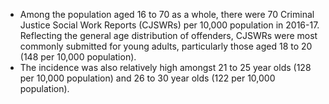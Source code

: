 * Among the population aged 16 to 70 as a whole, there were 70 Criminal Justice Social Work Reports (CJSWRs) per 10,000 population in 2016-17. Reflecting the general age distribution of offenders, CJSWRs were most commonly submitted for young adults, particularly those aged 18 to 20 (148 per 10,000 population).
* The incidence was also relatively high amongst 21 to 25 year olds (128 per 10,000 population) and 26 to 30 year olds (122 per 10,000 population).
